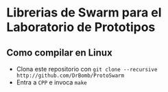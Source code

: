 # Librerias de Swarm para el Laboratorio de Prototipos

## Como compilar en Linux

- Clona este repositorio con `git clone --recursive http://github.com/DrBomb/ProtoSwarm`
- Entra a `CPP` e invoca `make`
